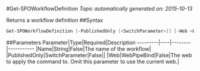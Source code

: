 #Get-SPOWorkflowDefinition
*Topic automatically generated on: 2015-10-13*

Returns a workflow definition
##Syntax
```powershell
Get-SPOWorkflowDefinition [-PublishedOnly [<SwitchParameter>]] [-Web <WebPipeBind>] [-Name <String>]
```


##Parameters
Parameter|Type|Required|Description
---------|----|--------|-----------
|Name|String|False|The name of the workflow|
|PublishedOnly|SwitchParameter|False||
|Web|WebPipeBind|False|The web to apply the command to. Omit this parameter to use the current web.|
